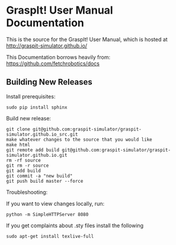 GraspIt! User Manual Documentation
==============================================

This is the source for the GraspIt! User Manual,
which is  hosted at http://graspit-simulator.github.io/

This Documentation borrows heavily from:
https://github.com/fetchrobotics/docs

Building New Releases
---------------------

Install prerequisites:

```
sudo pip install sphinx
```

Build new release:

```
git clone git@github.com:graspit-simulator/graspit-simulator.github.io_src.git
make whatever changes to the source that you would like
make html
git remote add build git@github.com:graspit-simulator/graspit-simulator.github.io.git
rm -rf source 
git rm -r source 
git add build
git commit -a "new build"
git push build master --force
```

Troubleshooting:

If you want to view changes locally, run:
```
python -m SimpleHTTPServer 8080
```

If you get complaints about .sty files install the following

```
sudo apt-get install texlive-full
```
